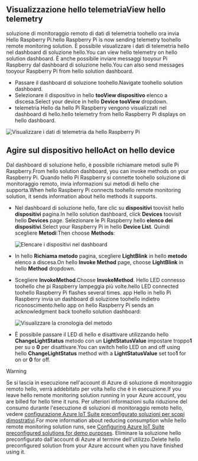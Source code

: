 ## <a name="view-hello-telemetry"></a><span data-ttu-id="32d49-101">Visualizzazione hello telemetria</span><span class="sxs-lookup"><span data-stu-id="32d49-101">View hello telemetry</span></span>

<span data-ttu-id="32d49-102">soluzione di monitoraggio remoto di dati di telemetria toohello ora invia Hello Raspberry Pi.</span><span class="sxs-lookup"><span data-stu-id="32d49-102">hello Raspberry Pi is now sending telemetry toohello remote monitoring solution.</span></span> <span data-ttu-id="32d49-103">È possibile visualizzare i dati di telemetria hello nel dashboard di soluzione hello.</span><span class="sxs-lookup"><span data-stu-id="32d49-103">You can view hello telemetry on hello solution dashboard.</span></span> <span data-ttu-id="32d49-104">È anche possibile inviare messaggi tooyour Pi Raspberry dal dashboard di soluzione hello.</span><span class="sxs-lookup"><span data-stu-id="32d49-104">You can also send messages tooyour Raspberry Pi from hello solution dashboard.</span></span>

- <span data-ttu-id="32d49-105">Passare il dashboard di soluzione toohello.</span><span class="sxs-lookup"><span data-stu-id="32d49-105">Navigate toohello solution dashboard.</span></span>
- <span data-ttu-id="32d49-106">Selezionare il dispositivo in hello **tooView dispositivo** elenco a discesa.</span><span class="sxs-lookup"><span data-stu-id="32d49-106">Select your device in hello **Device tooView** dropdown.</span></span>
- <span data-ttu-id="32d49-107">telemetria Hello da hello Pi Raspberry vengono visualizzati nel dashboard di hello.</span><span class="sxs-lookup"><span data-stu-id="32d49-107">hello telemetry from hello Raspberry Pi displays on hello dashboard.</span></span>

![Visualizzare i dati di telemetria da hello Raspberry Pi][img-telemetry-display]

## <a name="act-on-hello-device"></a><span data-ttu-id="32d49-109">Agire sul dispositivo hello</span><span class="sxs-lookup"><span data-stu-id="32d49-109">Act on hello device</span></span>

<span data-ttu-id="32d49-110">Dal dashboard di soluzione hello, è possibile richiamare metodi sulle Pi Raspberry.</span><span class="sxs-lookup"><span data-stu-id="32d49-110">From hello solution dashboard, you can invoke methods on your Raspberry Pi.</span></span> <span data-ttu-id="32d49-111">Quando hello Pi Raspberry si connette toohello soluzione di monitoraggio remoto, invia informazioni sui metodi di hello che supporta.</span><span class="sxs-lookup"><span data-stu-id="32d49-111">When hello Raspberry Pi connects toohello remote monitoring solution, it sends information about hello methods it supports.</span></span>

- <span data-ttu-id="32d49-112">Nel dashboard di soluzione hello, fare clic su **dispositivi** toovisit hello **dispositivi** pagina.</span><span class="sxs-lookup"><span data-stu-id="32d49-112">In hello solution dashboard, click **Devices** toovisit hello **Devices** page.</span></span> <span data-ttu-id="32d49-113">Selezionare le Pi Raspberry hello **elenco dei dispositivi**.</span><span class="sxs-lookup"><span data-stu-id="32d49-113">Select your Raspberry Pi in hello **Device List**.</span></span> <span data-ttu-id="32d49-114">Quindi scegliere **Metodi**:</span><span class="sxs-lookup"><span data-stu-id="32d49-114">Then choose **Methods**:</span></span>

    ![Elencare i dispositivi nel dashboard][img-list-devices]

- <span data-ttu-id="32d49-116">In hello **Richiama metodo** pagina, scegliere **LightBlink** in hello **metodo** elenco a discesa.</span><span class="sxs-lookup"><span data-stu-id="32d49-116">On hello **Invoke Method** page, choose **LightBlink** in hello **Method** dropdown.</span></span>

- <span data-ttu-id="32d49-117">Scegliere **InvokeMethod**.</span><span class="sxs-lookup"><span data-stu-id="32d49-117">Choose **InvokeMethod**.</span></span> <span data-ttu-id="32d49-118">Hello LED connesso toohello che pi Raspberry lampeggia più volte.</span><span class="sxs-lookup"><span data-stu-id="32d49-118">hello LED connected toohello Raspberry Pi flashes several times.</span></span> <span data-ttu-id="32d49-119">app Hello in hello Pi Raspberry invia un dashboard di soluzione toohello indietro riconoscimento:</span><span class="sxs-lookup"><span data-stu-id="32d49-119">hello app on hello Raspberry Pi sends an acknowledgment back toohello solution dashboard:</span></span>

    ![Visualizzare la cronologia del metodo][img-method-history]

- <span data-ttu-id="32d49-121">È possibile passare il LED di hello e disattivare utilizzando hello **ChangeLightStatus** metodo con un **LightStatusValue** impostare troppo**1** per su o **0** per disattivare.</span><span class="sxs-lookup"><span data-stu-id="32d49-121">You can switch hello LED on and off using hello **ChangeLightStatus** method with a **LightStatusValue** set too**1** for on or **0** for off.</span></span>

> [!WARNING]
> <span data-ttu-id="32d49-122">Se si lascia in esecuzione nell'account di Azure di soluzione di monitoraggio remoto hello, verrà addebitato per volta hello che è in esecuzione.</span><span class="sxs-lookup"><span data-stu-id="32d49-122">If you leave hello remote monitoring solution running in your Azure account, you are billed for hello time it runs.</span></span> <span data-ttu-id="32d49-123">Per ulteriori informazioni sulla riduzione del consumo durante l'esecuzione di soluzioni di monitoraggio remoto hello, vedere [configurazione Azure IoT Suite preconfigurato soluzioni per scopi dimostrativi][lnk-demo-config].</span><span class="sxs-lookup"><span data-stu-id="32d49-123">For more information about reducing consumption while hello remote monitoring solution runs, see [Configuring Azure IoT Suite preconfigured solutions for demo purposes][lnk-demo-config].</span></span> <span data-ttu-id="32d49-124">Eliminare la soluzione hello preconfigurato dall'account di Azure al termine dell'utilizzo.</span><span class="sxs-lookup"><span data-stu-id="32d49-124">Delete hello preconfigured solution from your Azure account when you have finished using it.</span></span>


[img-telemetry-display]: media/iot-suite-raspberry-pi-kit-view-telemetry/telemetry.png
[img-list-devices]: media/iot-suite-raspberry-pi-kit-view-telemetry/listdevices.png
[img-method-history]: media/iot-suite-raspberry-pi-kit-view-telemetry/methodhistory.png

[lnk-demo-config]: https://github.com/Azure/azure-iot-remote-monitoring/blob/master/Docs/configure-preconfigured-demo.md